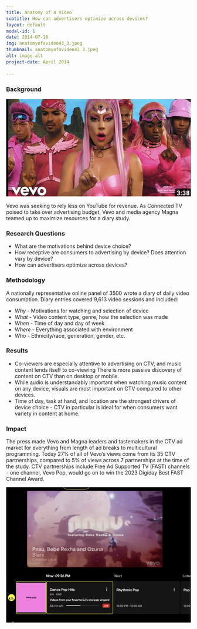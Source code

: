 ```yaml
---
title: Anatomy of a Video
subtitle: How can advertisers optimize across devices?
layout: default
modal-id: 1
date: 2014-07-18
img: anatomyofavideo43_3.jpeg
thumbnail: anatomyofavideo43_3.jpeg
alt: image-alt
project-date: April 2014

---
```


<h3>Background</h3>

![image](img/portfolio/lady_gaga.jpeg)

Vevo was seeking to rely less on YouTube for revenue. As Connected TV poised to take over advertising budget, Vevo and media agency Magna teamed up to maximize resources for a diary study.

<h3>Research Questions</h3>

- What are the motivations behind device choice?
- How receptive are consumers to advertising by device? Does attention vary by device?
- How can advertisers optimize across devices?

<h3>Methodology</h3>

A nationally representative online panel of 3500 wrote a diary of daily video consumption. Diary entries covered 9,613 video sessions and included:
- *Why* - Motivations for watching and selection of device
- *What* - Video content type, genre, how the selection was made
- *When* - Time of day and day of week
- *Where* - Everything associated with environment
- *Who* - Ethnicity/race, generation, gender, etc.

<h3>Results</h3> 

- Co-viewers are especially attentive to advertising on CTV, and music content lends itself to co-viewing
There is more passive discovery of content on CTV than on desktop or mobile.
- While audio is understandably important when watching music content on any device, visuals are most important on CTV compared to other devices.
- Time of day, task at hand, and location are the strongest drivers of device choice - CTV in particular is ideal for when consumers want variety in content at home.

<h3>Impact</h3>

The press made Vevo and Magna leaders and tastemakers in the CTV ad market for everything from length of ad breaks to multicultural programming. 
Today 27% of all of Vevo’s views come from its 35 CTV partnerships, compared to 5% of views across 7 partnerships at the time of the study.
CTV partnerships include Free Ad Supported TV (FAST) channels - one channel, Vevo Pop, would go on to win the 2023 Digiday Best FAST Channel Award.

![image](img/portfolio/Pluto.png) 
